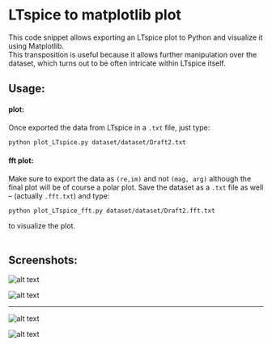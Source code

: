 # LTspice to matplotlib plot
This code snippet allows exporting an LTspice plot to Python and visualize it using Matplotlib. <br>
This transposition is useful because it allows further manipulation over the dataset, which turns out to be often intricate within LTspice itself.

## Usage:
#### plot:
Once exported the data from LTspice in a `.txt` file, just type: 
```sh
python plot_LTspice.py dataset/dataset/Draft2.txt
```

#### fft plot:
Make sure to export the data as `(re,im)` and not `(mag, arg)` although the final plot will be of course a polar plot. Save the dataset as a `.txt` file as well – (actually `.fft.txt`) and type:
```sh
python plot_LTspice_fft.py dataset/dataset/Draft2.fft.txt
```
to visualize the plot.
<br>
<br>

## Screenshots:

![alt text](https://www.dropbox.com/s/0asc18k1w449z2p/plot_ltspice.png?raw=1)



![alt text](https://www.dropbox.com/s/t4uzaupe10hv2f1/plot_matplotlib.png?raw=1)

---

![alt text](https://www.dropbox.com/s/clr556ufmksr1o8/plot_ltspice_fft.png?raw=1)

![alt text](https://www.dropbox.com/s/jf8r0bit99pvo6v/plot_matplotlib_fft.png?raw=1)